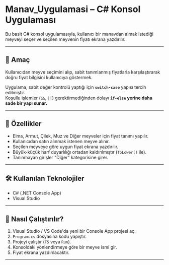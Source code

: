 # Manav_Uygulamasi – C# Konsol Uygulaması

Bu basit C# konsol uygulamasıyla, kullanıcı bir manavdan almak istediği meyveyi seçer ve seçilen meyvenin fiyatı ekrana yazdırılır.

---

## 🎯 Amaç

Kullanıcıdan meyve seçimini alıp, sabit tanımlanmış fiyatlarla karşılaştırarak doğru fiyat bilgisini kullanıcıya göstermek.

Uygulama, sabit değer kontrolü yaptığı için **`switch-case`** yapısı tercih edilmiştir.  
Koşullu işlemler (`&&`, `||`) gerektirmediğinden dolayı **`if-else` yerine daha sade bir yapı sunar.**

---

## 🧩 Özellikler

- Elma, Armut, Çilek, Muz ve Diğer meyveler için fiyat tanımı yapılır.
- Kullanıcıdan satın alınmak istenen meyve alınır.
- Seçilen meyveye göre uygun fiyat ekrana yazdırılır.
- Büyük-küçük harf duyarlılığı ortadan kaldırılmıştır (`ToLower()` ile).
- Tanınmayan girişler "Diğer" kategorisine girer.

---

## 🛠 Kullanılan Teknolojiler

- C# (.NET Console App)
- Visual Studio

---

## 🚀 Nasıl Çalıştırılır?

1. Visual Studio / VS Code'da yeni bir Console App projesi aç.
2. `Program.cs` dosyasına kodu yapıştır.
3. Projeyi çalıştır (`F5` veya `Run`).
4. Konsoldaki yönlendirmeye göre bir meyve ismi gir.
5. Fiyat ekrana yazdırılacaktır.

---
